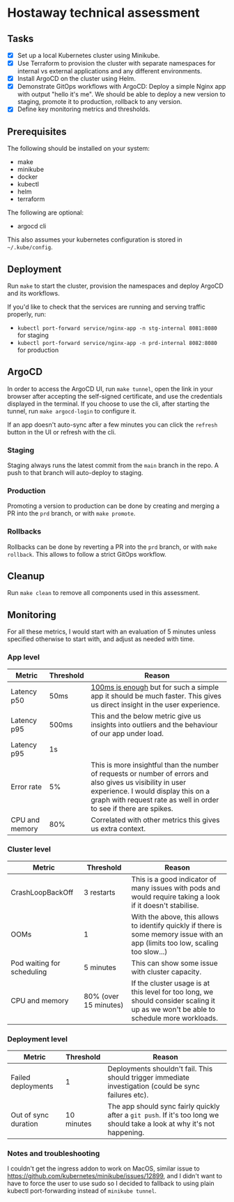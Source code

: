 # Hostaway technical assessment

## Tasks

- [x] Set up a local Kubernetes cluster using Minikube.
- [x] Use Terraform to provision the cluster with separate namespaces for internal vs external applications and any different environments.
- [x] Install ArgoCD on the cluster using Helm.
- [x] Demonstrate GitOps workflows with ArgoCD: Deploy a simple Nginx app with output "hello it's me". We should be able to deploy a new version to staging, promote it to production, rollback to any version.
- [x] Define key monitoring metrics and thresholds.

## Prerequisites 

The following should be installed on your system:
- make
- minikube
- docker
- kubectl
- helm
- terraform

The following are optional:
- argocd cli

This also assumes your kubernetes configuration is stored in `~/.kube/config`.

## Deployment

Run `make` to start the cluster, provision the namespaces and deploy ArgoCD and its workflows.

If you'd like to check that the services are running and serving traffic properly, run:
- `kubectl port-forward service/nginx-app -n stg-internal 8081:8080` for staging
- `kubectl port-forward service/nginx-app -n prd-internal 8082:8080` for production

## ArgoCD

In order to access the ArgoCD UI, run `make tunnel`, open the link in your browser after accepting the self-signed certificate, and use the credentials displayed in the terminal.
If you choose to use the cli, after starting the tunnel, run `make argocd-login` to configure it.

If an app doesn't auto-sync after a few minutes you can click the `refresh` button in the UI or refresh with the cli.

### Staging

Staging always runs the latest commit from the `main` branch in the repo. A push to that branch will auto-deploy to staging.

### Production

Promoting a version to production can be done by creating and merging a PR into the `prd` branch, or with `make promote`.

### Rollbacks 

Rollbacks can be done by reverting a PR into the `prd` branch, or with `make rollback`. This allows to follow a strict GitOps workflow.

## Cleanup 

Run `make clean` to remove all components used in this assessment.

## Monitoring

For all these metrics, I would start with an evaluation of 5 minutes unless specified otherwise to start with, and adjust as needed with time.

### App level

| Metric | Threshold | Reason |
| --- | --- | --- |
| Latency p50 | 50ms | [100ms is enough](https://www.nngroup.com/articles/powers-of-10-time-scales-in-ux/) but for such a simple app it should be much faster. This gives us direct insight in the user experience. |
| Latency p95 | 500ms | This and the below metric give us insights into outliers and the behaviour of our app under load. |
| Latency p95 | 1s |  |
| Error rate | 5% | This is more insightful than the number of requests or number of errors and also gives us visibility in user experience. I would display this on a graph with request rate as well in order to see if there are spikes. |
| CPU and memory | 80% | Correlated with other metrics this gives us extra context. |

### Cluster level

| Metric | Threshold | Reason |
| --- | --- | --- |
| CrashLoopBackOff | 3 restarts | This is a good indicator of many issues with pods and would require taking a look if it doesn't stabilise. |
| OOMs | 1 | With the above, this allows to identify quickly if there is some memory issue with an app (limits too low, scaling too slow...) |
| Pod waiting for scheduling | 5 minutes | This can show some issue with cluster capacity. |
| CPU and memory | 80% (over 15 minutes) | If the cluster usage is at this level for too long, we should consider scaling it up as we won't be able to schedule more workloads. |

### Deployment level


| Metric | Threshold | Reason |
| --- | --- | --- |
| Failed deployments | 1 | Deployments shouldn't fail. This should trigger immediate investigation (could be sync failures etc). |
| Out of sync duration | 10 minutes | The app should sync fairly quickly after a `git push`. If it's too long we should take a look at why it's not happening. |

### Notes and troubleshooting

I couldn't get the ingress addon to work on MacOS, similar issue to https://github.com/kubernetes/minikube/issues/12899, and I didn't want to have to force the user to use sudo so I decided to fallback to using plain kubectl port-forwarding instead of `minikube tunnel`.